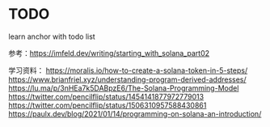 # TODO

learn anchor with todo list

参考：https://imfeld.dev/writing/starting_with_solana_part02

学习资料：
    https://moralis.io/how-to-create-a-solana-token-in-5-steps/
    https://www.brianfriel.xyz/understanding-program-derived-addresses/
    https://lu.ma/p/3nHEa7k5DABpzE6/The-Solana-Programming-Model
    https://twitter.com/pencilflip/status/1454141877972779013
    https://twitter.com/pencilflip/status/1506310957588430861
    https://paulx.dev/blog/2021/01/14/programming-on-solana-an-introduction/